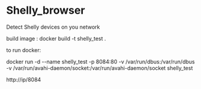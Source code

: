 # Shelly_browser

Detect Shelly devices on you network 


build image :
docker build -t shelly_test .

to run docker:

docker run -d --name shelly_test -p  8084:80 -v /var/run/dbus:/var/run/dbus -v /var/run/avahi-daemon/socket:/var/run/avahi-daemon/socket shelly_test

http://ip/8084
